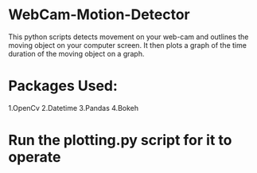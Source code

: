 # WebCam-Motion-Detector
This python scripts detects movement on your web-cam and outlines the moving object on your computer screen. It then plots a graph of the time duration of the moving object on a graph.

# Packages Used:
1.OpenCv
2.Datetime
3.Pandas
4.Bokeh

# Run the plotting.py script for it to operate
